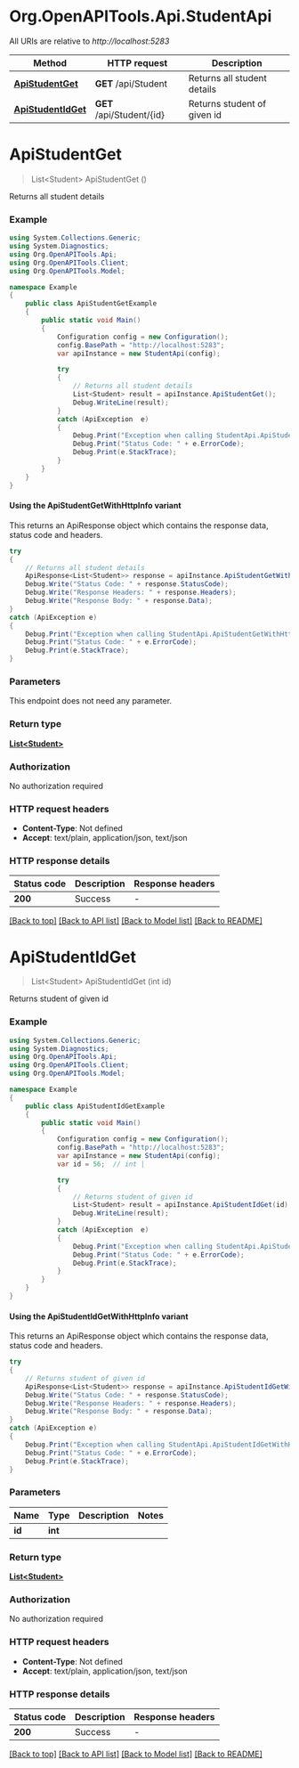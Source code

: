 # Org.OpenAPITools.Api.StudentApi

All URIs are relative to *http://localhost:5283*

| Method | HTTP request | Description |
|--------|--------------|-------------|
| [**ApiStudentGet**](StudentApi.md#apistudentget) | **GET** /api/Student | Returns all student details |
| [**ApiStudentIdGet**](StudentApi.md#apistudentidget) | **GET** /api/Student/{id} | Returns student of given id |

<a id="apistudentget"></a>
# **ApiStudentGet**
> List&lt;Student&gt; ApiStudentGet ()

Returns all student details

### Example
```csharp
using System.Collections.Generic;
using System.Diagnostics;
using Org.OpenAPITools.Api;
using Org.OpenAPITools.Client;
using Org.OpenAPITools.Model;

namespace Example
{
    public class ApiStudentGetExample
    {
        public static void Main()
        {
            Configuration config = new Configuration();
            config.BasePath = "http://localhost:5283";
            var apiInstance = new StudentApi(config);

            try
            {
                // Returns all student details
                List<Student> result = apiInstance.ApiStudentGet();
                Debug.WriteLine(result);
            }
            catch (ApiException  e)
            {
                Debug.Print("Exception when calling StudentApi.ApiStudentGet: " + e.Message);
                Debug.Print("Status Code: " + e.ErrorCode);
                Debug.Print(e.StackTrace);
            }
        }
    }
}
```

#### Using the ApiStudentGetWithHttpInfo variant
This returns an ApiResponse object which contains the response data, status code and headers.

```csharp
try
{
    // Returns all student details
    ApiResponse<List<Student>> response = apiInstance.ApiStudentGetWithHttpInfo();
    Debug.Write("Status Code: " + response.StatusCode);
    Debug.Write("Response Headers: " + response.Headers);
    Debug.Write("Response Body: " + response.Data);
}
catch (ApiException e)
{
    Debug.Print("Exception when calling StudentApi.ApiStudentGetWithHttpInfo: " + e.Message);
    Debug.Print("Status Code: " + e.ErrorCode);
    Debug.Print(e.StackTrace);
}
```

### Parameters
This endpoint does not need any parameter.
### Return type

[**List&lt;Student&gt;**](Student.md)

### Authorization

No authorization required

### HTTP request headers

 - **Content-Type**: Not defined
 - **Accept**: text/plain, application/json, text/json


### HTTP response details
| Status code | Description | Response headers |
|-------------|-------------|------------------|
| **200** | Success |  -  |

[[Back to top]](#) [[Back to API list]](../README.md#documentation-for-api-endpoints) [[Back to Model list]](../README.md#documentation-for-models) [[Back to README]](../README.md)

<a id="apistudentidget"></a>
# **ApiStudentIdGet**
> List&lt;Student&gt; ApiStudentIdGet (int id)

Returns student of given id

### Example
```csharp
using System.Collections.Generic;
using System.Diagnostics;
using Org.OpenAPITools.Api;
using Org.OpenAPITools.Client;
using Org.OpenAPITools.Model;

namespace Example
{
    public class ApiStudentIdGetExample
    {
        public static void Main()
        {
            Configuration config = new Configuration();
            config.BasePath = "http://localhost:5283";
            var apiInstance = new StudentApi(config);
            var id = 56;  // int | 

            try
            {
                // Returns student of given id
                List<Student> result = apiInstance.ApiStudentIdGet(id);
                Debug.WriteLine(result);
            }
            catch (ApiException  e)
            {
                Debug.Print("Exception when calling StudentApi.ApiStudentIdGet: " + e.Message);
                Debug.Print("Status Code: " + e.ErrorCode);
                Debug.Print(e.StackTrace);
            }
        }
    }
}
```

#### Using the ApiStudentIdGetWithHttpInfo variant
This returns an ApiResponse object which contains the response data, status code and headers.

```csharp
try
{
    // Returns student of given id
    ApiResponse<List<Student>> response = apiInstance.ApiStudentIdGetWithHttpInfo(id);
    Debug.Write("Status Code: " + response.StatusCode);
    Debug.Write("Response Headers: " + response.Headers);
    Debug.Write("Response Body: " + response.Data);
}
catch (ApiException e)
{
    Debug.Print("Exception when calling StudentApi.ApiStudentIdGetWithHttpInfo: " + e.Message);
    Debug.Print("Status Code: " + e.ErrorCode);
    Debug.Print(e.StackTrace);
}
```

### Parameters

| Name | Type | Description | Notes |
|------|------|-------------|-------|
| **id** | **int** |  |  |

### Return type

[**List&lt;Student&gt;**](Student.md)

### Authorization

No authorization required

### HTTP request headers

 - **Content-Type**: Not defined
 - **Accept**: text/plain, application/json, text/json


### HTTP response details
| Status code | Description | Response headers |
|-------------|-------------|------------------|
| **200** | Success |  -  |

[[Back to top]](#) [[Back to API list]](../README.md#documentation-for-api-endpoints) [[Back to Model list]](../README.md#documentation-for-models) [[Back to README]](../README.md)

